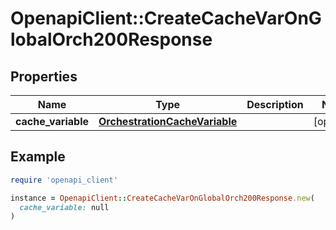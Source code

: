 # OpenapiClient::CreateCacheVarOnGlobalOrch200Response

## Properties

| Name | Type | Description | Notes |
| ---- | ---- | ----------- | ----- |
| **cache_variable** | [**OrchestrationCacheVariable**](OrchestrationCacheVariable.md) |  | [optional] |

## Example

```ruby
require 'openapi_client'

instance = OpenapiClient::CreateCacheVarOnGlobalOrch200Response.new(
  cache_variable: null
)
```

